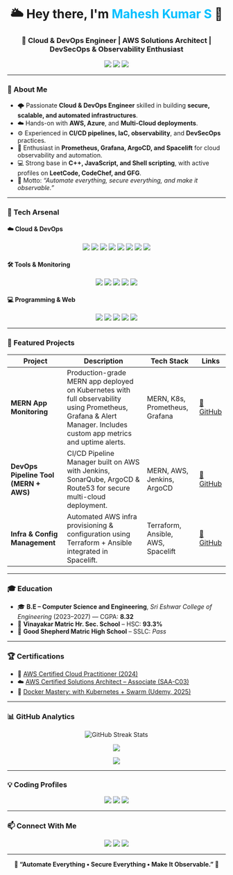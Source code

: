 <!-- Profile Header -->
<h1 align="center">🌥️ Hey there, I'm <span style="color:#00BFFF;">Mahesh Kumar S</span> 👋</h1>
<h3 align="center">🚀 Cloud & DevOps Engineer | AWS Solutions Architect | DevSecOps & Observability Enthusiast</h3>

<p align="center">
  <a href="mailto:maheshkumar.s2023cse@sece.ac.in"><img src="https://img.shields.io/badge/Email-maheshkumar.s2023cse@sece.ac.in-red?style=flat-square&logo=gmail"></a>
  <a href="https://www.linkedin.com/in/mahesh-kumar-s-679308291"><img src="https://img.shields.io/badge/LinkedIn-MaheshKumarS-blue?style=flat-square&logo=linkedin"></a>
  <a href="https://github.com/smahesh-kumarr"><img src="https://img.shields.io/badge/GitHub-smahesh--kumarr-black?style=flat-square&logo=github"></a>
</p>

---

### 💫 About Me

- 🌩️ Passionate **Cloud & DevOps Engineer** skilled in building **secure, scalable, and automated infrastructures**.  
- ☁️ Hands-on with **AWS, Azure**, and **Multi-Cloud deployments**.  
- ⚙️ Experienced in **CI/CD pipelines, IaC, observability**, and **DevSecOps** practices.  
- 🧠 Enthusiast in **Prometheus, Grafana, ArgoCD, and Spacelift** for cloud observability and automation.  
- 💻 Strong base in **C++, JavaScript, and Shell scripting**, with active profiles on **LeetCode, CodeChef, and GFG**.  
- 🚀 Motto: *“Automate everything, secure everything, and make it observable.”*

---

### 🧰 Tech Arsenal

#### ☁️ Cloud & DevOps
<p align="center">
  <img src="https://img.shields.io/badge/AWS-orange?style=for-the-badge&logo=amazonaws" />
  <img src="https://img.shields.io/badge/Azure-0078D4?style=for-the-badge&logo=microsoftazure" />
  <img src="https://img.shields.io/badge/Docker-2496ED?style=for-the-badge&logo=docker&logoColor=white" />
  <img src="https://img.shields.io/badge/Kubernetes-326ce5?style=for-the-badge&logo=kubernetes&logoColor=white" />
  <img src="https://img.shields.io/badge/Terraform-623CE4?style=for-the-badge&logo=terraform&logoColor=white" />
  <img src="https://img.shields.io/badge/Ansible-EE0000?style=for-the-badge&logo=ansible&logoColor=white" />
  <img src="https://img.shields.io/badge/Jenkins-D24939?style=for-the-badge&logo=jenkins&logoColor=white" />
  <img src="https://img.shields.io/badge/GitHub_Actions-2088FF?style=for-the-badge&logo=github-actions&logoColor=white" />
</p>

#### 🛠️ Tools & Monitoring
<p align="center">
  <img src="https://img.shields.io/badge/Linux-FCC624?style=for-the-badge&logo=linux&logoColor=black" />
  <img src="https://img.shields.io/badge/Prometheus-E6522C?style=for-the-badge&logo=prometheus&logoColor=white" />
  <img src="https://img.shields.io/badge/Grafana-F46800?style=for-the-badge&logo=grafana&logoColor=white" />
  <img src="https://img.shields.io/badge/Spacelift-4B32C3?style=for-the-badge&logo=spacelift&logoColor=white" />
  <img src="https://img.shields.io/badge/ArgoCD-FE6D00?style=for-the-badge&logo=argo&logoColor=white" />
</p>

#### 💻 Programming & Web
<p align="center">
  <img src="https://img.shields.io/badge/C++-00599C?style=for-the-badge&logo=cplusplus&logoColor=white" />
  <img src="https://img.shields.io/badge/Shell_Scripting-121011?style=for-the-badge&logo=gnu-bash&logoColor=white" />
  <img src="https://img.shields.io/badge/JavaScript-F7DF1E?style=for-the-badge&logo=javascript&logoColor=black" />
  <img src="https://img.shields.io/badge/HTML5-E34F26?style=for-the-badge&logo=html5&logoColor=white" />
  <img src="https://img.shields.io/badge/CSS3-1572B6?style=for-the-badge&logo=css3&logoColor=white" />
</p>

---

### 🚀 Featured Projects

| Project | Description | Tech Stack | Links |
|----------|--------------|------------|--------|
| **MERN App Monitoring** | Production-grade MERN app deployed on Kubernetes with full observability using Prometheus, Grafana & Alert Manager. Includes custom app metrics and uptime alerts. | MERN, K8s, Prometheus, Grafana | [🔗 GitHub](https://github.com/smahesh-kumarr/monitoring-project) |
| **DevOps Pipeline Tool (MERN + AWS)** | CI/CD Pipeline Manager built on AWS with Jenkins, SonarQube, ArgoCD & Route53 for secure multi-cloud deployment. | MERN, AWS, Jenkins, ArgoCD | [🔗 GitHub](https://github.com/smahesh-kumarr/CICD-Dashboard.git) |
| **Infra & Config Management** | Automated AWS infra provisioning & configuration using Terraform + Ansible integrated in Spacelift. | Terraform, Ansible, AWS, Spacelift | [🔗 GitHub](https://github.com/smahesh-kumarr/space_lift.git) |

---

### 🎓 Education
- 🎓 **B.E – Computer Science and Engineering**, *Sri Eshwar College of Engineering* (2023–2027) — CGPA: **8.32**  
- 🏫 **Vinayakar Matric Hr. Sec. School** – HSC: **93.3%**  
- 📘 **Good Shepherd Matric High School** – SSLC: *Pass*  

---

### 🏆 Certifications
- 🥇 [AWS Certified Cloud Practitioner (2024)](https://www.credly.com/badges/50f20519-c881-4650-bbe0-a2f53f69fd77)
- ☁️ [AWS Certified Solutions Architect – Associate (SAA-C03)](https://www.credly.com/badges/bb9a3d8e-4adf-453b-ac12-702d498bf072/public_url)
- 🐳 [Docker Mastery: with Kubernetes + Swarm (Udemy, 2025)](https://www.udemy.com/certificate/UC-589e9118-6d92-4254-8da3-0c2e9509899a/)

---

### 📊 GitHub Analytics

<p align="center">
  <img src="https://github-readme-streak-stats.herokuapp.com/?user=smahesh-kumarr&theme=tokyonight" alt="GitHub Streak Stats" />
</p>
<p align="center">
  <img src="https://github-readme-stats.vercel.app/api?username=smahesh-kumarr&show_icons=true&theme=tokyonight&hide_border=true" />
</p>
<p align="center">
  <img src="https://github-readme-stats.vercel.app/api/top-langs/?username=smahesh-kumarr&layout=compact&theme=tokyonight&hide_border=true" />
</p>

---

### 💡 Coding Profiles
<p align="center">
  <a href="https://leetcode.com/u/mahesh-kumarr/"><img src="https://img.shields.io/badge/LeetCode-FFA116?style=for-the-badge&logo=leetcode&logoColor=black"></a>
  <a href="https://www.codechef.com/users/maheshkumars32"><img src="https://img.shields.io/badge/CodeChef-5B4638?style=for-the-badge&logo=codechef&logoColor=white"></a>
  <a href="https://www.geeksforgeeks.org/user/maheshkumaseiq/"><img src="https://img.shields.io/badge/GeeksForGeeks-2F8D46?style=for-the-badge&logo=geeksforgeeks&logoColor=white"></a>
</p>

---

### 📫 Connect With Me
<p align="center">
  <a href="mailto:maheshkumar.s2023cse@sece.ac.in"><img src="https://img.shields.io/badge/Gmail-D14836?style=for-the-badge&logo=gmail&logoColor=white"></a>
  <a href="https://www.linkedin.com/in/mahesh-kumar-s-679308291"><img src="https://img.shields.io/badge/LinkedIn-0077B5?style=for-the-badge&logo=linkedin&logoColor=white"></a>
  <a href="https://github.com/smahesh-kumarr"><img src="https://img.shields.io/badge/GitHub-181717?style=for-the-badge&logo=github&logoColor=white"></a>
</p>

---

<p align="center">
  <b>🌟 “Automate Everything • Secure Everything • Make It Observable.” 🌟</b>
</p>
